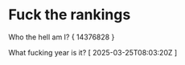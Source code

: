 # Fuck the rankings

Who the hell am I?
{ 14376828 }

What fucking year is it?
[ 2025-03-25T08:03:20Z ]
